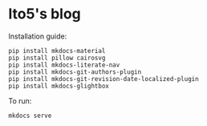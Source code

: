 # lto5's blog

Installation guide:

```
pip install mkdocs-material
pip install pillow cairosvg
pip install mkdocs-literate-nav
pip install mkdocs-git-authors-plugin
pip install mkdocs-git-revision-date-localized-plugin
pip install mkdocs-glightbox
```

To run:

```
mkdocs serve
```